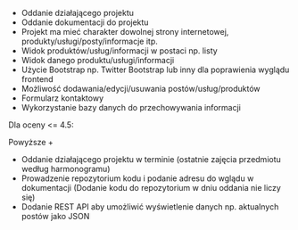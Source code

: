 - Oddanie działającego projektu
- Oddanie dokumentacji do projektu
- Projekt ma mieć charakter dowolnej strony internetowej, produkty/usługi/posty/informacje itp.
- Widok produktów/usług/informacji w postaci np. listy
- Widok danego produktu/usługi/informacji
- Użycie Bootstrap np. Twitter Bootstrap lub inny dla poprawienia wyglądu frontend
- Możliwość dodawania/edycji/usuwania postów/usług/produktów
- Formularz kontaktowy
- Wykorzystanie bazy danych do przechowywania informacji


Dla oceny <= 4.5:

Powyższe +

- Oddanie działającego projektu w terminie (ostatnie zajęcia przedmiotu według harmonogramu)
- Prowadzenie repozytorium kodu i podanie adresu do wglądu w dokumentacji (Dodanie
  kodu do repozytorium w dniu oddania nie liczy się)
- Dodanie REST API aby umożliwić wyświetlenie danych np. aktualnych postów jako JSON
